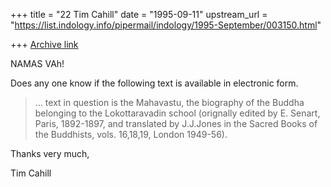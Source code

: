 +++
title = "22 Tim Cahill"
date = "1995-09-11"
upstream_url = "https://list.indology.info/pipermail/indology/1995-September/003150.html"

+++
[Archive link](https://list.indology.info/pipermail/indology/1995-September/003150.html)



NAMAS VAh!

   Does any one know if the following text is available in electronic form.

> ...  text in question is the Mahavastu, the biography of the
> Buddha belonging to the Lokottaravadin school (orignally edited by E.
> Senart, Paris, 1892-1897, and translated by J.J.Jones in the Sacred Books
> of the Buddhists, vols. 16,18,19, London 1949-56).

Thanks very much,

Tim Cahill









